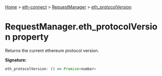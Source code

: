 [Home](./index) &gt; [eth-connect](./eth-connect.md) &gt; [RequestManager](./eth-connect.requestmanager.md) &gt; [eth\_protocolVersion](./eth-connect.requestmanager.eth_protocolversion.md)

# RequestManager.eth\_protocolVersion property

Returns the current ethereum protocol version.

**Signature:**
```javascript
eth_protocolVersion: () => Promise<number>
```
